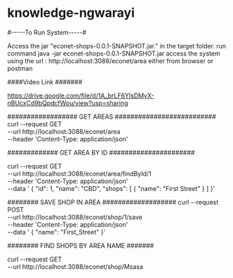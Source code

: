 # knowledge-ngwarayi


#-----To Run System-----#

Access the jar "econet-shops-0.0.1-SNAPSHOT.jar." in the target folder.
run command java -jar econet-shops-0.0.1-SNAPSHOT.jar 
access the system using the url :   http://localhost:3088/econet/area  either from browser or postman 

####Video Link #######

https://drive.google.com/file/d/1A_brLF6YIsDMyX-nBUcxCd9bQpdcfWou/view?usp=sharing


################## GET AREAS ##########################
curl --request GET \
  --url http://localhost:3088/econet/area \
  --header 'Content-Type: application/json' 
  
  
  
 ############# GET AREA BY ID ######################
  
  curl --request GET \
  --url http://localhost:3088/econet/area/findById/1 \
  --header 'Content-Type: application/json' \
  --data '	{
			"id": 1,
			"name": "CBD",
			"shops": [
				{
					"name": "First Street"
				}
			]
		}'
    
    
######## SAVE SHOP IN AREA ###################
     curl --request POST \
  --url http://localhost:3088/econet/shop/1/save \
  --header 'Content-Type: application/json' \
  --data '	{
			"name": "First_Street"
		}'
		
######## FIND SHOPS BY AREA NAME #######	

curl --request GET \
  --url http://localhost:3088/econet/shop/Msasa
  
  
